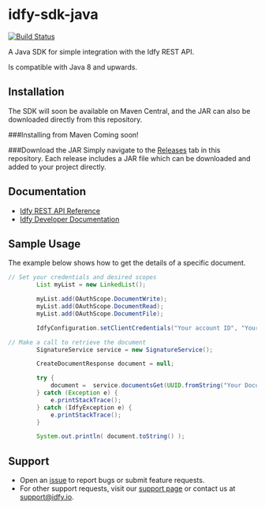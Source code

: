 # idfy-sdk-java
[![Build Status](https://travis-ci.org/Signereno/test-idfy-java-sdk.svg?branch=master)](https://travis-ci.org/Signereno/test-idfy-java-sdk)

A Java SDK for simple integration with the Idfy REST API.

Is compatible with Java 8 and upwards.

## Installation
The SDK will soon be available on Maven Central, and the JAR can also be downloaded directly from this repository.

###Installing from Maven
Coming soon!

###Download the JAR
Simply navigate to the [Releases](https://github.com/Signereno/test-idfy-java-sdk/releases) tab in this repository. Each release includes a JAR file which can be downloaded and added to your project directly.

## Documentation
- [Idfy REST API Reference](https://developer.idfy.io/api)
- [Idfy Developer Documentation](https://docs.idfy.io)

## Sample Usage
The example below shows how to get the details of a specific document.

```java
// Set your credentials and desired scopes
        List myList = new LinkedList();

        myList.add(OAuthScope.DocumentWrite);
        myList.add(OAuthScope.DocumentRead);
        myList.add(OAuthScope.DocumentFile);

        IdfyConfiguration.setClientCredentials("Your account ID", "Your account secret", myList );

// Make a call to retrieve the document
        SignatureService service = new SignatureService();

        CreateDocumentResponse document = null;

        try {
            document =  service.documentsGet(UUID.fromString("Your Document ID"));
        } catch (Exception e) {
            e.printStackTrace();
        } catch (IdfyException e) {
            e.printStackTrace();
        }

        System.out.println( document.toString() );

```

## Support
- Open an [issue](https://github.com/idfy-io/idfy-sdk-net/issues) to report bugs or submit feature requests.
- For other support requests, visit our [support page](https://support.idfy.io) or contact us at [support@idfy.io](mailto:support@idfy.io).
